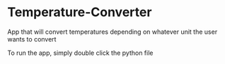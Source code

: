 # Temperature-Converter
 App that will convert temperatures depending on whatever unit the user wants to convert

 To run the app, simply double click the python file
